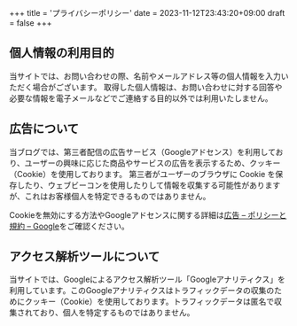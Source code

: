+++
title = 'プライバシーポリシー'
date = 2023-11-12T23:43:20+09:00
draft = false
+++

## 個人情報の利用目的

当サイトでは、お問い合わせの際、名前やメールアドレス等の個人情報を入力いただく場合がございます。
取得した個人情報は、お問い合わせに対する回答や必要な情報を電子メールなどでご連絡する目的以外では利用いたしません。

## 広告について

当ブログでは、第三者配信の広告サービス（Googleアドセンス）を利用しており、ユーザーの興味に応じた商品やサービスの広告を表示するため、クッキー（Cookie）を使用しております。
第三者がユーザーのブラウザに Cookie を保存したり、ウェブビーコンを使用したりして情報を収集する可能性がありますが、これはお客様個人を特定できるものではありません。

Cookieを無効にする方法やGoogleアドセンスに関する詳細は[広告 – ポリシーと規約 – Google](https://policies.google.com/technologies/ads?gl=jp)をご確認ください。

## アクセス解析ツールについて

当サイトでは、Googleによるアクセス解析ツール「Googleアナリティクス」を利用しています。このGoogleアナリティクスはトラフィックデータの収集のためにクッキー（Cookie）を使用しております。トラフィックデータは匿名で収集されており、個人を特定するものではありません。